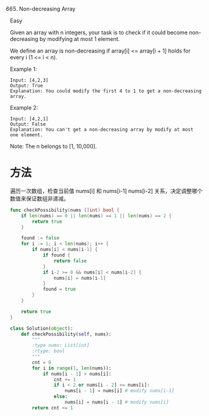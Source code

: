 665. Non-decreasing Array

Easy

Given an array with n integers, your task is to check if it could become non-decreasing by modifying at most 1 element.

We define an array is non-decreasing if array[i] <= array[i + 1] holds for every i (1 <= i < n).

Example 1:
```
Input: [4,2,3]
Output: True
Explanation: You could modify the first 4 to 1 to get a non-decreasing array.
```
Example 2:
```
Input: [4,2,1]
Output: False
Explanation: You can't get a non-decreasing array by modify at most one element.
```

Note: The n belongs to [1, 10,000].

# 方法
遍历一次数组，检查当前值 nums[i] 和 nums[i-1] nums[i-2] 关系，决定调整哪个数值来保证数组非递减。


```go
func checkPossibility(nums []int) bool {
	if len(nums) == 0 || len(nums) == 1 || len(nums) == 2 {
		return true
	}

	found := false
	for i := 1; i < len(nums); i++ {
		if nums[i] < nums[i-1] {
			if found {
				return false
			}
			if i-2 >= 0 && nums[i] < nums[i-2] {
				nums[i] = nums[i-1]
			}
			found = true
		}
	}

	return true
}
```


```python
class Solution(object):
    def checkPossibility(self, nums):
        """
        :type nums: List[int]
        :rtype: bool
        """
        cnt = 0
        for i in range(1, len(nums)):
            if nums[i - 1] > nums[i]:
                cnt += 1
                if i < 2 or nums[i - 2] <= nums[i]:
                    nums[i - 1] = nums[i] # modify nums[i-1]
                else:
                    nums[i] = nums[i - 1] # modify nums[i]
        return cnt <= 1
```